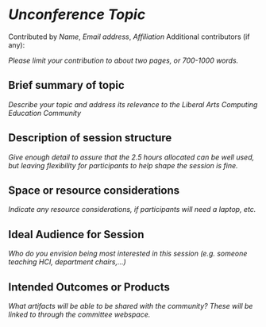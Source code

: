 # _Unconference Topic_

Contributed by _Name_, _Email address_, _Affiliation_
Additional contributors (if any):

_Please limit your contribution to about two pages, or 700-1000 words._

## Brief summary of topic
_Describe your topic and address its relevance to the Liberal Arts Computing Education Community_

## Description of session structure
_Give enough detail to assure that the 2.5 hours allocated can be well used, but leaving flexibility for participants to help shape the session is fine._

## Space or resource considerations
_Indicate any resource considerations, if participants will need a laptop, etc._

## Ideal Audience for Session
_Who do you envision being most interested in this session (e.g. someone teaching HCI, department chairs,...)_

## Intended Outcomes or Products
_What artifacts will be able to be shared with the community? These will be linked to through the committee webspace._

